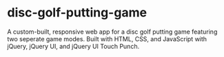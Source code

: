 # disc-golf-putting-game

A custom-built, responsive web app for a disc golf putting game featuring two seperate game modes. Built with HTML, CSS, and JavaScript with jQuery, jQuery UI, and jQuery UI Touch Punch.
